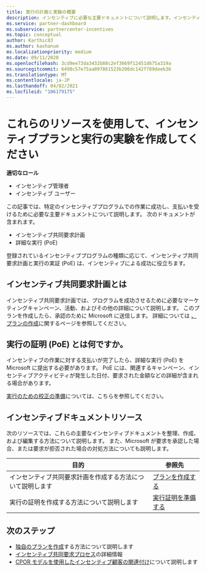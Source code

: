 ```yaml
---
title: 実行の計画と実験の概要
description: インセンティブに必要な主要ドキュメントについて説明します。インセンティブ共同要求計画や詳細な実行 (PoE) の実証などが含まれます。
ms.service: partner-dashboard
ms.subservice: partnercenter-incentives
ms.topic: conceptual
author: Karthic83
ms.author: kashanum
ms.localizationpriority: medium
ms.date: 09/11/2020
ms.openlocfilehash: 3cd9ee73da3432b88c2ef3669f12451d675a319a
ms.sourcegitcommit: 6498c57e75aa097861523b206dc142f789deeb36
ms.translationtype: MT
ms.contentlocale: ja-JP
ms.lasthandoff: 04/02/2021
ms.locfileid: "106179175"
---
```

# <a name="use-these-resources-to-help-you-create-incentives-plans-and-proofs-of-execution"></a>これらのリソースを使用して、インセンティブプランと実行の実験を作成してください

**適切なロール**

- インセンティブ管理者
- インセンティブ ユーザー

この記事では、特定のインセンティブプログラムでの作業に成功し、支払いを受けるために必要な主要ドキュメントについて説明します。 次のドキュメントが含まれます。

- インセンティブ共同要求計画
- 詳細な実行 (PoE)

登録されているインセンティブプログラムの種類に応じて、インセンティブ共同要求計画と実行の実証 (PoE) は、インセンティブによる成功に役立ちます。

## <a name="what-is-an-incentives-co-op-claims-plan"></a>インセンティブ共同要求計画とは

インセンティブ共同要求計画では、プログラムを成功させるために必要なマーケティングキャンペーン、活動、およびその他の詳細について説明します。 このプランを作成したら、承認のために Microsoft に送信します。 詳細については [、プランの作成](incentives-create-your-plan.md)に関するページを参照してください。

## <a name="what-is-a-proof-of-execution-poe"></a>実行の証明 (PoE) とは何ですか。

インセンティブの作業に対する支払いが完了したら、詳細な実行 (PoE) を Microsoft に提出する必要があります。 PoE には、関連するキャンペーン、インセンティブアクティビティが発生した日付、要求された金額などの詳細が含まれる場合があります。 

[実行のための校正の準備](incentives-prepare-your-proof-of-execution.md)については、こちらを参照してください。

## <a name="incentives-document-resources"></a>インセンティブドキュメントリソース

次のリソースでは、これらの主要なインセンティブドキュメントを整理、作成、および編集する方法について説明します。 また、Microsoft が要求を承認した場合、または要求が拒否された場合の対処方法についても説明します。

|  **目的**  |  **参照先**  |
|--------------|-----------|
| インセンティブ共同要求計画を作成する方法について説明します | [プランを作成する](incentives-create-your-plan.md)  |
実行の証明を作成する方法について説明します | [実行証明を準備する](incentives-prepare-your-proof-of-execution.md)  |

## <a name="next-steps"></a>次のステップ

- [独自のプランを作成](incentives-create-your-plan.md)する方法について説明します
- [インセンティブ共同要求プロセス](claims-overview.md)の詳細情報
- [CPOR モデルを使用したインセンティブ顧客の関連付け](submit-osa-claim.md)について説明します